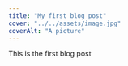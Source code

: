 ```yaml
---
title: "My first blog post"
cover: "../../assets/image.jpg"
coverAlt: "A picture"
---
```


This is the first blog post
